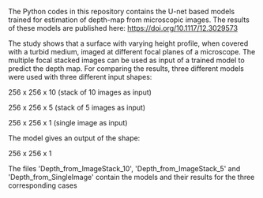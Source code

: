 The Python codes in this repository contains the U-net based models trained for estimation of depth-map from microscopic images. The results of these models are published here:
https://doi.org/10.1117/12.3029573

The study shows that a surface with varying height profile, when covered with a turbid medium, imaged at different focal planes of a microscope. 
The multiple focal stacked images can be used as input of a trained model to predict the depth map.
For comparing the results, three different models were used with three different input shapes: 

256 x 256 x 10  (stack of 10 images as input)

256 x 256 x 5  (stack of 5 images as input)

256 x 256 x 1  (single image as input)

The model gives an output of the shape:

256 x 256 x 1

The files 'Depth_from_ImageStack_10', 'Depth_from_ImageStack_5' and 'Depth_from_SingleImage' contain the models and their results for the three corresponding cases
